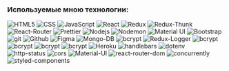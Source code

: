 ### Используемые мною технологии:

<p>
    <img alt="HTML5" src="https://img.shields.io/badge/-HTML-yellow?style=for-the-badge&logo=HTML5&logoColor=orange" />
    <img alt="CSS" src="https://img.shields.io/badge/-CSS-blue?style=for-the-badge&logo=HTML5&logoColor=white" />
    <img alt="JavaScript" src="https://img.shields.io/badge/-JavaScript-red?style=for-the-badge&logo=JavaScript&logoColor=white" />
    <img alt="React" src="https://img.shields.io/badge/-React-45b8d8?style=for-the-badge&logo=react&logoColor=white" />
    <img alt="Redux" src="https://img.shields.io/badge/-Redux-430098?style=for-the-badge&logo=redux&logoColor=white" />
    <img alt="Redux-Thunk" src="https://img.shields.io/badge/-Redux_Thunk-430098?style=for-the-badge&logo=Redux&logoColor=white" />
    <img alt="React-Router" src="https://img.shields.io/badge/-React_Router-black?style=for-the-badge&logo=react-router&logoColor=orange" />
    <img alt="Prettier" src="https://img.shields.io/badge/-Prettier-grey?style=for-the-badge&logo=Prettier&logoColor=orange" />
    <img alt="Nodejs" src="https://img.shields.io/badge/-Nodejs-43853d?style=for-the-badge&logo=Node.js&logoColor=white" /> 
    <img alt="Nodemon" src="https://img.shields.io/badge/-Nodemon-black?style=for-the-badge&logo=nodemon&logoColor=43853d" />  
    <img alt="Material UI" src="https://img.shields.io/badge/-MaterialUI-blue?style=for-the-badge&logo=materialUI&logoColor=white" />
    <img alt="Bootstrap" src="https://img.shields.io/badge/-Bootstrap-430098?style=for-the-badge&logo=Bootstrap&logoColor=white" />
    <img alt="git" src="https://img.shields.io/badge/-Git-F05032?style=for-the-badge&logo=git&logoColor=white" />
    <img alt="Github" src="https://img.shields.io/badge/-Github-black?style=for-the-badge&logo=github&logoColor=white" />
    <img alt="Figma" src="https://img.shields.io/badge/-Figma-rgb(242, 78, 30)?style=for-the-badge&logo=figma&logoColor=white" />
    <img alt="Mongo-DB" src="https://img.shields.io/badge/-Mongo_DB-red?style=for-the-badge&logo=MongoDB&logoColor=black" />
    <img alt="bcrypt" src="https://img.shields.io/badge/express-green?style=for-the-badge&logo=express" />
    <img alt="Redux-Logger" src="https://img.shields.io/badge/-React_Hooks-430098?style=for-the-badge&logo=Redux&logoColor=white" />
    <img alt="bcrypt" src="https://img.shields.io/badge/redux devtools-430098?style=for-the-badge&logo=redux" />
    <img alt="bcrypt" src="https://img.shields.io/badge/bcrypt-green?style=for-the-badge&logo" />
    <img alt="bcrypt" src="https://img.shields.io/badge/mongoose-green?style=for-the-badge&logo=mongoose" />
    <img alt="bcrypt" src="https://img.shields.io/badge/eslint-blue?style=for-the-badge&logo=eslint" />
    <img alt="Heroku" src="https://img.shields.io/badge/-jsonwebtoken-764ABC?style=for-the-badge&logoColor=white" />
    <img alt="handlebars" src="https://img.shields.io/badge/-handlebars-red?style=for-the-badge" />
    <img alt="dotenv" src="https://img.shields.io/badge/-dotenv-red?style=for-the-badge" />
    <img alt="http-status" src="https://img.shields.io/badge/-http--status-purple?style=for-the-badge" />
    <img alt="cors" src="https://img.shields.io/badge/-cors-pink?style=for-the-badge" />
    <img alt="Material-UI" src="https://img.shields.io/badge/-Materilal--UI-blue?style=for-the-badge" />
    <img alt="react-router-dom" src="https://img.shields.io/badge/-react--router--dom-red?style=for-the-badge" />
    <img alt="concurrently" src="https://img.shields.io/badge/-concurrently-black?style=for-the-badge" />
    <img alt="styled-components" src="https://img.shields.io/badge/-styled--components-green?style=for-the-badge" />
</p>

